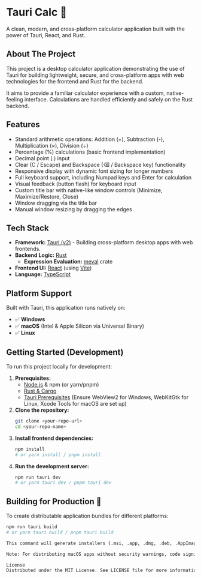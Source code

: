 # Tauri Calc 🧮

A clean, modern, and cross-platform calculator application built with the power of Tauri, React, and Rust.



## About The Project

This project is a desktop calculator application demonstrating the use of Tauri for building lightweight, secure, and cross-platform apps with web technologies for the frontend and Rust for the backend.

It aims to provide a familiar calculator experience with a custom, native-feeling interface. Calculations are handled efficiently and safely on the Rust backend.

## Features 

*   Standard arithmetic operations: Addition (+), Subtraction (-), Multiplication (×), Division (÷)
*   Percentage (%) calculations (basic frontend implementation)
*   Decimal point (.) input
*   Clear (C / Escape) and Backspace (⌫ / Backspace key) functionality
*   Responsive display with dynamic font sizing for longer numbers
*   Full keyboard support, including Numpad keys and Enter for calculation
*   Visual feedback (button flash) for keyboard input
*   Custom title bar with native-like window controls (Minimize, Maximize/Restore, Close)
*   Window dragging via the title bar
*   Manual window resizing by dragging the edges

## Tech Stack 

*   **Framework:** [Tauri (v2)](https://tauri.app/) - Building cross-platform desktop apps with web frontends.
*   **Backend Logic:** [Rust](https://www.rust-lang.org/)
    *   **Expression Evaluation:** [meval](https://crates.io/crates/meval) crate
*   **Frontend UI:** [React](https://reactjs.org/) (using [Vite](https://vitejs.dev/))
*   **Language:** [TypeScript](https://www.typescriptlang.org/)

## Platform Support 

Built with Tauri, this application runs natively on:

*   ✅ **Windows**
*   ✅ **macOS** (Intel & Apple Silicon via Universal Binary)
*   ✅ **Linux**

## Getting Started (Development)

To run this project locally for development:

1.  **Prerequisites:**
    *   [Node.js](https://nodejs.org/) & npm (or yarn/pnpm)
    *   [Rust & Cargo](https://www.rust-lang.org/tools/install)
    *   [Tauri Prerequisites](https://tauri.app/v1/guides/getting-started/prerequisites) (Ensure WebView2 for Windows, WebKitGtk for Linux, Xcode Tools for macOS are set up)
2.  **Clone the repository:**
    ```bash
    git clone <your-repo-url>
    cd <your-repo-name>
    ```
3.  **Install frontend dependencies:**
    ```bash
    npm install
    # or yarn install / pnpm install
    ```
4.  **Run the development server:**
    ```bash
    npm run tauri dev
    # or yarn tauri dev / pnpm tauri dev
    ```

## Building for Production 🚀

To create distributable application bundles for different platforms:

```bash
npm run tauri build
# or yarn tauri build / pnpm tauri build

This command will generate installers (.msi, .app, .dmg, .deb, .AppImage) in the src-tauri/target/release/bundle/ directory.

Note: For distributing macOS apps without security warnings, code signing and notarization through an Apple Developer account are required.

License
Distributed under the MIT License. See LICENSE file for more information.

